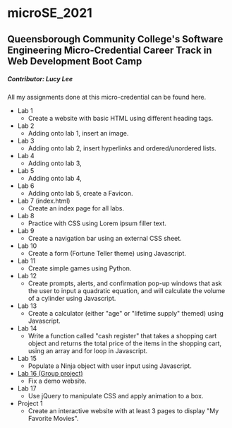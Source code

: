 # microSE_2021

## Queensborough Community College's Software Engineering Micro-Credential Career Track in Web Development Boot Camp
##### Contributor: Lucy Lee

All my assignments done at this micro-credential can be found here.
- Lab 1
  - Create a website with basic HTML using different heading tags.
- Lab 2
  - Adding onto lab 1, insert an image.
- Lab 3
  - Adding onto lab 2, insert hyperlinks and ordered/unordered lists.
- Lab 4
  - Adding onto lab 3, 
- Lab 5
  - Adding onto lab 4,
- Lab 6
  - Adding onto lab 5, create a Favicon.
- Lab 7 (index.html)
  - Create an index page for all labs.
- Lab 8
  - Practice with CSS using Lorem ipsum filler text.
- Lab 9
  - Create a navigation bar using an external CSS sheet.
- Lab 10
  - Create a form (Fortune Teller theme) using Javascript.
- Lab 11
  - Create simple games using Python.
- Lab 12
  - Create prompts, alerts, and confirmation pop-up windows that ask the user to input a quadratic equation, and will calculate the volume of a cylinder using Javascript.
- Lab 13
  - Create a calculator (either "age" or "lifetime supply" themed) using Javascript.
- Lab 14
  - Write a function called "cash register" that takes a shopping cart object and returns the total price of the items in the shopping cart, using an array and for loop in Javascript.
- Lab 15
  - Populate a Ninja object with user input using Javascript.
- [Lab 16 (Group project)](Lab%2016%20(Group))
  - Fix a demo website.
- Lab 17
  - Use jQuery to manipulate CSS and apply animation to a box.
- Project 1
  - Create an interactive website with at least 3 pages to display "My Favorite Movies".
